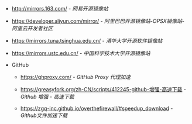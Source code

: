- http://mirrors.163.com/ - *网易开源镜像站*

- https://developer.aliyun.com/mirror/ - *阿里巴巴开源镜像站-OPSX镜像站-阿里云开发者社区*

- https://mirrors.tuna.tsinghua.edu.cn/ - *清华大学开源软件镜像站*

- https://mirrors.ustc.edu.cn/ - *中国科学技术大学开源镜像站*

- GitHub

  - https://ghproxy.com/ - *GitHub Proxy 代理加速*
  
  - <https://greasyfork.org/zh-CN/scripts/412245-github-增强-高速下载> - *Github 增强 - 高速下载*
  
  - https://zgq-inc.github.io/overthefirewall/#speedup_download - *Github文件加速下载*
